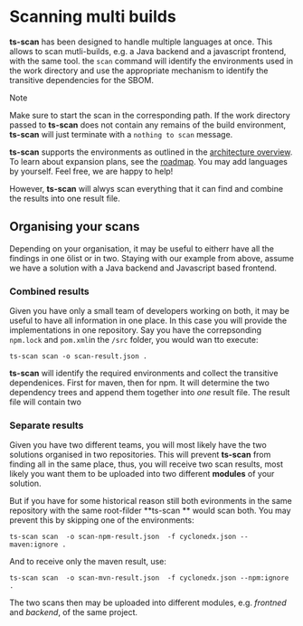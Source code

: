 # Scanning multi builds 

**ts-scan** has been designed to handle multiple languages at once. This allows to scan mutli-builds, e.g. a Java backend and a javascript frontend, with the same tool. the `scan` command will identify the environments used in the work directory and use the appropriate mechanism to identify the transitive dependencies for the SBOM. 

> [!NOTE]
>
> Make sure to start the scan in the corresponding path. If the work directory passed to **ts-scan** does not contain any remains of the build environment, **ts-scan** will just terminate with a `nothing to scan` message.

**ts-scan** supports the environments as outlined in the [architecture overview](/ts-scan/architecture). To learn about expansion plans, see the [roadmap](/ts-scan/roadmap). You may add languages by yourself. Feel free, we are happy to help!

However, **ts-scan** will alwys scan everything that it can find and combine the results into one result file. 

## Organising your scans

Depending on your organisation, it may be useful to eitherr have all the findings in one ölist or in two. Staying with our example from above, assume we have a solution with a Java backend and Javascript based frontend.

### Combined results

Given you have only a small team of developers working on both, it may be useful to have all information in one place. In this case you will provide the implementations in one repository. Say you have the correpsonding `npm.lock` and `pom.xml`in the `/src` folder, you would wan tto execute:

```shell
ts-scan scan -o scan-result.json .
```

**ts-scan** will identify the required environments and collect the transitive dependenices. First for maven, then for npm. It will determine the two dependency trees and append them together into _one_ result file.  The result file will contain two 

### Separate results

Given you have two different teams, you will most likely have the two solutions organised in two repositories. This  will prevent **ts-scan** from finding all in the same place, thus, you will receive two scan results, most likely you want them to be uploaded into two different  **modules** of your solution.

But if you have for some historical reason still both evironments in the same repository with the same root-filder **ts-scan ** would scan both. You may prevent this by skipping one of the environments:

```shell
ts-scan scan  -o scan-npm-result.json  -f cyclonedx.json --maven:ignore .
```

And to receive only the maven result, use:

```shell
ts-scan scan  -o scan-mvn-result.json  -f cyclonedx.json --npm:ignore .
```

The two scans then may be uploaded into different modules, e.g. _frontned_ and _backend_, of the same project. 

